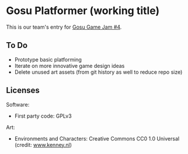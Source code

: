 # Gosu Platformer (working title)

This is our team's entry for [Gosu Game Jam #4](https://itch.io/jam/gosu-game-jam-4).

## To Do

- Prototype basic platforming
- Iterate on more innovative game design ideas
- Delete unused art assets (from git history as well to reduce repo size)

## Licenses

Software:
- First party code: GPLv3

Art:
- Environments and Characters: Creative Commons CC0 1.0 Universal (credit: www.kenney.nl)
